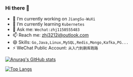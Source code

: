 ### Hi there 👋
- 🔭 I’m currently working on `JiangSu-WuXi`
- 🌱 I’m currently learning `Kubernetes`
- 💬 Ask me: `Wechat:zhj1150555483`
- 📫 Reach me: [zhj3212j@outlook.com](mailto:zhj3212j@outlook.com)
- 😄 Skills: `Go,Java,Linux,MySQL,Redis,Mongo,Kafka,PG...`
- ⚡ WeChat Public Account: `从入门到删库跑路`

[![Anurag's GitHub stats](https://github-readme-stats.vercel.app/api?username=huija&theme=radical&show_icons=true)](https://github.com/huija/github-readme-stats)

[![Top Langs](https://github-readme-stats.vercel.app/api/top-langs/?username=huija&theme=radical&show_icons=true)](https://github.com/huija/github-readme-stats)
